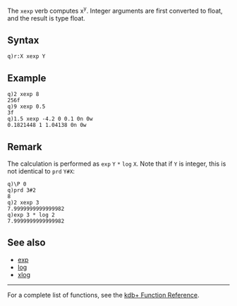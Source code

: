 The `xexp` verb computes x<sup>y</sup>. Integer arguments are first converted to float, and the result is type float.

Syntax
------

    q)r:X xexp Y

Example
-------

    q)2 xexp 8
    256f
    q)9 xexp 0.5
    3f
    q)1.5 xexp -4.2 0 0.1 0n 0w
    0.1821448 1 1.04138 0n 0w

Remark
------

The calculation is performed as `exp` `Y` `*` `log` `X`. Note that if `Y` is integer, this is not identical to `prd` `Y#X`:

    q)\P 0
    q)prd 3#2
    8
    q)2 xexp 3
    7.9999999999999982
    q)exp 3 * log 2
    7.9999999999999982

See also
--------

-   [exp](Reference/exp "wikilink")
-   [log](Reference/log "wikilink")
-   [xlog](Reference/xlog "wikilink")

------------------------------------------------------------------------

For a complete list of functions, see the [kdb+ Function Reference](Reference "wikilink").
